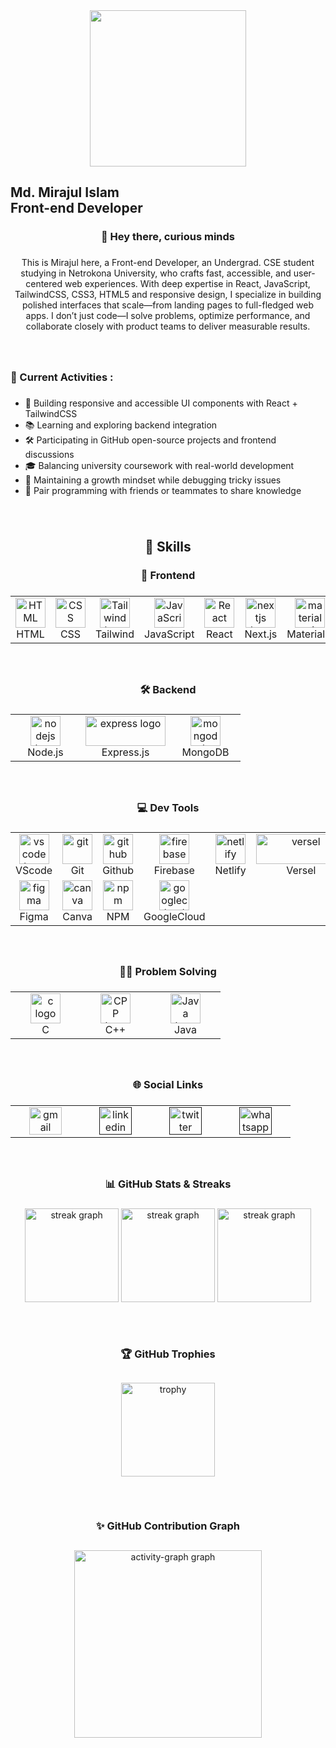 <div align="center">
  <img height="250" src=""  />
</div>

###

<div>
  <h2 align="left">Md. Mirajul Islam</br>Front-end Developer</h2>
  
</div>

###

<h3 align="center">👋 Hey there, curious minds</h3>

###

<p align="center">This is Mirajul here, a Front-end Developer, an Undergrad. CSE student studying in Netrokona University, who crafts fast, accessible, and user-centered web experiences. With deep expertise in React, JavaScript, TailwindCSS, CSS3, HTML5 and responsive design, I specialize in building polished interfaces that scale—from landing pages to full-fledged web apps. I don’t just code—I solve problems, optimize performance, and collaborate closely with product teams to deliver measurable results.</p>

###
</br>
<h3 align="left">🔄 Current Activities :</h3>

###

- 🚀 Building responsive and accessible UI components with React + TailwindCSS
- 📚 Learning and exploring backend integration
- 🛠️ Participating in GitHub open-source projects and frontend discussions
- 🎓 Balancing university coursework with real-world development
- 🧠 Maintaining a growth mindset while debugging tricky issues
- 🤝 Pair programming with friends or teammates to share knowledge

###
</br>
<h2 align="center">💼 Skills</h2>

###

<h3 align="center">🧩 Frontend</h3>

###

<div align="center">
<table>
<tr>
  <td align="center" width="96">
    <img src="https://skillicons.dev/icons?i=html" width="48" height="48" alt="HTML" />
    <br>HTML
  </td>
  <td align="center" width="96">
    <img src="https://skillicons.dev/icons?i=css" width="48" height="48" alt="CSS" />
    <br>CSS
  </td>
  <td align="center" width="96">
    <img src="https://cdn.simpleicons.org/tailwindcss/06B6D4" width="48" height="48" alt="Tailwind logo" />
    <br>Tailwind
  </td>
  <td align="center" width="96">
    <img src="https://skillicons.dev/icons?i=js" width="48" height="48" alt="JavaScript" />
    <br>JavaScript
  </td>
  <td align="center" width="96">
    <img src="https://skillicons.dev/icons?i=react" width="48" height="48" alt="React" />
    <br>React
  </td>
  <td align="center" width="96">
    <img src="https://skillicons.dev/icons?i=nextjs" width="48" height="48" alt="nextjs logo" />
    <br>Next.js
  </td>
  <td align="center" width="96">
    <img src="https://cdn.simpleicons.org/mui/007FFF" width="48" height="48" alt="materialui logo" />
    <br>Materialui
  </td>
</tr>
</table>
</div>

###
</br>
<h3 align="center">🛠️ Backend</h3>

###

<div align="center">
<table>
<tr>
  <td align="center" width="96">
    <img src="https://cdn.simpleicons.org/nodedotjs/339933" width="48" height="48" alt="nodejs logo" />
    <br>Node.js
  </td>
  <td align="center" width="128">
    <img src="https://img.shields.io/badge/Express-000000?logo=express&logoColor=white&style=for-the-badge" width="128" height="48" alt="express logo" />
    <br>Express.js
  </td>
  <td align="center" width="96">
    <img src="https://cdn.simpleicons.org/mongodb/47A248" width="48" height="48" alt="mongodb logo" />
    <br>MongoDB
  </td>
</tr>
</table>
</div>

###
</br>
<h3 align="center">💻 Dev Tools</h3>

###


 <div align="center">
<table>
<tr>
  <td align="center" width="96">
    <img src="https://skillicons.dev/icons?i=vscode" width="48" height="48" alt="vs code logo" />
    <br>VScode
  </td>
  <td align="center" width="96">
    <img src="https://cdn.simpleicons.org/git/F05032" width="48" height="48" alt="git" />
    <br>Git
  </td>
  <td align="center" width="96">
    <img src="https://skillicons.dev/icons?i=github" width="48" height="48" alt="github" />
    <br>Github
  </td>
  <td align="center" width="96">
    <img src="https://skillicons.dev/icons?i=firebase" width="48" height="48" alt="firebase" />
    <br>Firebase
  </td>
  <td align="center" width="96">
    <img src="https://cdn.simpleicons.org/netlify/00C7B7" width="48" height="48" alt="netlify" />
    <br>Netlify
  </td>
  <td align="center" width="144">
    <img src="https://img.shields.io/badge/Vercel-000000?logo=vercel&logoColor=white&style=for-the-badge" width="144" height="48" alt="versel" />
    <br>Versel
  </td>
</tr>
<tr>
  <td align="center" width="96">
    <img src="https://skillicons.dev/icons?i=figma" width="48" height="48" alt="figma" />
    <br>Figma
  </td>
  <td align="center" width="96">
    <img src="https://cdn.jsdelivr.net/gh/devicons/devicon/icons/canva/canva-original.svg" width="48" height="48" alt="canva" />
    <br>Canva
  </td>
  <td align="center" width="96">
    <img src="https://cdn.simpleicons.org/npm/CB3837" width="48" height="48" alt="npm" />
    <br>NPM
  </td>
  <td align="center" width="96">
    <img src="https://cdn.simpleicons.org/googlecloud/4285F4" width="48" height="48" alt="googlecloud" />
    <br>GoogleCloud
  </td>
</tr>
</table>
</div>

###
</br>
<h3 align="center">👨‍💻 Problem Solving</h3>

###

<div align="center">
<table>
<tr>
  <td align="center" width="96">
    <img src="https://skillicons.dev/icons?i=c" width="48" height="48" alt="c logo" />
    <br>C
  </td>
  <td align="center" width="96">
    <img src="https://skillicons.dev/icons?i=cpp" width="48" height="48" alt="CPP logo" />
    <br>C++
  </td>
  <td align="center" width="96">
    <img src="https://skillicons.dev/icons?i=java" width="48" height="48" alt="Java logo" />
    <br>Java
  </td>
</tr>
</table>
</div>

###
</br>
<h3 align="center">🌐 Social Links</h3>

###

<div align="center">
<table>
<tr>
  <td align="center" width="96">
    <a href="mailto:" target="_blank">
    <img src="https://raw.githubusercontent.com/maurodesouza/profile-readme-generator/master/src/assets/icons/social/gmail/default.svg" width="52" height="44" alt="gmail logo"  />
  </a>
  </td>
  <td align="center" width="96">
    <a href="" target="_blank">
    <img src="https://raw.githubusercontent.com/maurodesouza/profile-readme-generator/master/src/assets/icons/social/linkedin/default.svg" width="52" height="44" alt="linkedin logo"  />
  </a>
  </td>
  <td align="center" width="96">
    <a href="" target="_blank">
    <img src="https://raw.githubusercontent.com/maurodesouza/profile-readme-generator/master/src/assets/icons/social/twitter/default.svg" width="52" height="44" alt="twitter logo"  />
  </a>
  </td>
  <td align="center" width="96">
    <a href="" target="_blank">
    <img src="https://raw.githubusercontent.com/maurodesouza/profile-readme-generator/master/src/assets/icons/social/whatsapp/default.svg" width="52" height="44" alt="whatsapp logo"  />
  </a>
  </td>
</tr>
</table>
</div>
  
</div>

###
</br>
<h3 align="center">📊 GitHub Stats & Streaks</h3>


###

<div align="center">
  <img src="https://github-readme-stats.vercel.app/api?username=Mirajul-islam25&theme=dark&hide_border=false&include_all_commits=false&count_private=false" height="150" alt="streak graph"  />
  <img src="https://nirzak-streak-stats.vercel.app/?user=Mirajul-islam25&theme=dark&hide_border=false" height="150" alt="streak graph"  />
  <img src="https://github-readme-stats.vercel.app/api/top-langs/?username=Mirajul-islam25&theme=dark&hide_border=false&include_all_commits=false&count_private=false&layout=compact" height="150" alt="streak graph"  />
</div>

###


## 
</br>
<h3 align="center">🏆 GitHub Trophies</h3>

##
<div align="center">
   <img src="https://github-profile-trophy.vercel.app/?username=Mirajul-islam25&theme=radical&no-frame=false&no-bg=false&margin-w=4" height="150" alt="trophy"  />
</div>


## 
</br>
<h3 align="center">✨ GitHub Contribution Graph</h3>


##
<div align="center">
 <img src="https://github-readme-activity-graph.vercel.app/graph?username=Mirajul-islam25&radius=16&theme=react&area=true&order=5" height="300" alt="activity-graph graph"  />
<div>

###
